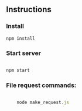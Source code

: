 Instructions
------------

### Install

	npm install


### Start server

``` js

npm start

```


### File request commands:


``` js

	node make_request.js

```
